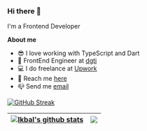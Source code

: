### Hi there 👋

I'm a Frontend Developer

**About me**
- 😎 I love working with TypeScript and Dart
- 💼 FrontEnd Engineer at [dgti](https://dgti.co.id/)
- 💻 I do freelance at [Upwork](https://upwork.com)
- 💬 Reach me [here](https://www.linkedin.com/in/iikmoh)
- 📪 Send me [email](mailto:hikmat.iqbal@gmail.com)

[![GitHub Streak](http://github-readme-streak-stats.herokuapp.com?user=iikmoh&hide_border=true&fire=DD2727)](https://git.io/streak-stats)

| <a href="https://github.com/iikmoh"><img align="center" src="https://github-readme-stats.vercel.app/api?username=iikmoh&show_icons=true&include_all_commits=true&theme=buefy&hide_border=true" alt="Ikbal's github stats" /></a> | <a href="https://github.com/iikmoh"><img align="center" src="https://github-readme-stats.vercel.app/api/top-langs/?username=iikmoh&layout=compact&theme=buefy&hide_border=true" /></a> |
| ------------- | ------------- |
